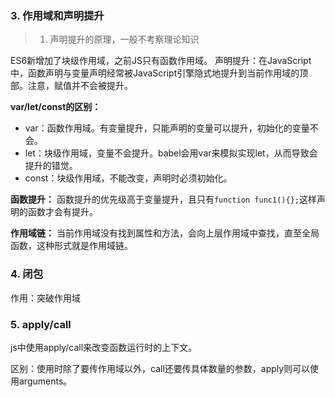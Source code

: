 ### 3. 作用域和声明提升
> 1. 声明提升的原理，一般不考察理论知识

ES6新增加了块级作用域，之前JS只有函数作用域。
声明提升：在JavaScript中，函数声明与变量声明经常被JavaScript引擎隐式地提升到当前作用域的顶部。注意，赋值并不会被提升。

**var/let/const的区别：**
* var：函数作用域。有变量提升，只能声明的变量可以提升，初始化的变量不会。
* let：块级作用域，变量不会提升。babel会用var来模拟实现let，从而导致会提升的错觉。
* const：块级作用域，不能改变，声明时必须初始化。

**函数提升：**
函数提升的优先级高于变量提升，且只有`function func1(){};`这样声明的函数才会有提升。

**作用域链：**
当前作用域没有找到属性和方法，会向上层作用域中查找，直至全局函数，这种形式就是作用域链。

### 4. 闭包
作用：突破作用域

### 5. apply/call

js中使用apply/call来改变函数运行时的上下文。

区别：使用时除了要传作用域以外，call还要传具体数量的参数，apply则可以使用arguments。